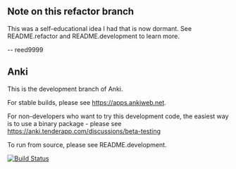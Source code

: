 Note on this refactor branch
---------------------
This was a self-educational idea I had that is now dormant. See 
README.refactor and README.development to learn more.

 -- reed9999

Anki
-------------------------------------

This is the development branch of Anki.

For stable builds, please see https://apps.ankiweb.net.

For non-developers who want to try this development code,
the easiest way is to use a binary package - please see
https://anki.tenderapp.com/discussions/beta-testing

To run from source, please see README.development.

[![Build Status](https://travis-ci.org/dae/anki.svg?branch=master)](https://travis-ci.org/dae/anki)
